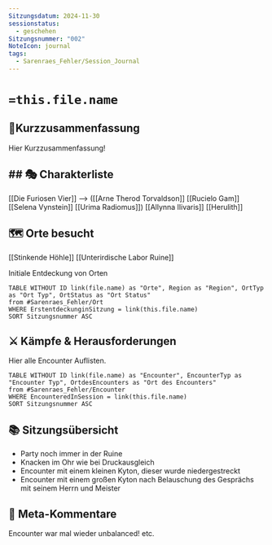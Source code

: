 ```yaml
---
Sitzungsdatum: 2024-11-30
sessionstatus:
  - geschehen
Sitzungsnummer: "002"
NoteIcon: journal
tags:
  - Sarenraes_Fehler/Session_Journal
---
```

# `=this.file.name`
## 📜Kurzzusammenfassung
Hier Kurzzusammenfassung!

## ## 🎭 Charakterliste 
[[Die Furiosen Vier]] -->
([[Arne Therod Torvaldson]] [[Rucielo Gam]] [[Selena Vynstein]] [[Urima Radiomus]])
[[Allynna Ilivaris]]
[[Herulith]]

## 🗺️ Orte besucht
[[Stinkende Höhle]]
[[Unterirdische Labor Ruine]]

Initiale Entdeckung von Orten
```dataview
TABLE WITHOUT ID link(file.name) as "Orte", Region as "Region", OrtTyp as "Ort Typ", OrtStatus as "Ort Status" 
from #Sarenraes_Fehler/Ort  
WHERE ErstentdeckunginSitzung = link(this.file.name)
SORT Sitzungsnummer ASC
```

## ⚔️ Kämpfe & Herausforderungen
Hier alle Encounter Auflisten.

```dataview
TABLE WITHOUT ID link(file.name) as "Encounter", EncounterTyp as "Encounter Typ", OrtdesEncounters as "Ort des Encounters"
from #Sarenraes_Fehler/Encounter   
WHERE EncounteredInSession = link(this.file.name)
SORT Sitzungsnummer ASC
```

## 📚 Sitzungsübersicht
- Party noch immer in der Ruine
- Knacken im Ohr wie bei Druckausgleich
- Encounter mit einem kleinen Kyton, dieser wurde niedergestreckt
- Encounter mit einem großen Kyton nach Belauschung des Gesprächs mit seinem Herrn und Meister

## 🎲 Meta-Kommentare
Encounter war mal wieder unbalanced! etc.

